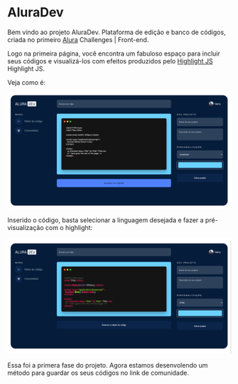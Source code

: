 # AluraDev

Bem vindo ao projeto AluraDev.
Plataforma de edição e banco de códigos, criada no primeiro [Alura](https://www.alura.com.br/) Challenges | Front-end.

Logo na primeira página, você encontra um fabuloso espaço para incluir seus códigos e visualizá-los com efeitos produzidos pelo [Highlight JS](https://highlightjs.org/) Highlight JS.

Veja como é:

![alt text](https://github.com/gustavofisica/AluraDev/blob/main/AluraDev%20Edit.png)

Inserido o código, basta selecionar a linguagem desejada e fazer a pré-visualização com o highlight:

![alt text](https://github.com/gustavofisica/AluraDev/blob/main/AluraDev%20Preview.png)

Essa foi a primera fase do projeto. 
Agora estamos desenvolendo um método para guardar os seus códigos no link de comunidade.
